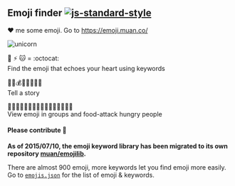 ## Emoji finder [![js-standard-style](https://img.shields.io/badge/code%20style-standard-brightgreen.svg?style=flat)](https://github.com/feross/standard)

:heart: me some emoji. Go to https://emoji.muan.co/

![unicorn](http://cl.ly/image/1p110H2M0r0O/unicorn.gif)

:octopus: :zap: :cat: = :octocat:<br />
Find the emoji that echoes your heart using keywords

:raised_hands::gun::moneybag::police_car::boom::hospital::syringe::skull:<br />
Tell a story

:oden::spaghetti::cookie::stew::ice_cream::icecream::sushi::curry::custard::dango::pizza::ramen::fried_shrimp::fries::chocolate_bar::hamburger:<br />
View emoji in groups and food-attack hungry people

#### Please contribute :pray:

**As of 2015/07/10, the emoji keyword library has been migrated to its own repository [muan/emojilib](https://github.com/muan/emojilib).**

There are almost 900 emoji, more keywords let you find emoji more easily. Go to [`emojis.json`](https://github.com/muan/emojilib/blob/master/emojis.json) for the list of emoji & keywords.
